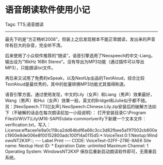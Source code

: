 # 语音朗读软件使用小记
Tags: TTS;语音朗读

------

最先下的是“方正畅听2008”，但装上之后发现根本不能正常朗读，发出来的声音伴有巨大的杂音，完全听不清。

后来使用了小众软件推荐的“随读”，语音引擎选用了Neospeech的中文-Liang，输出设为“16kHz 16Bit Stereo”。没有导出为MP3功能（通过插件可以导出MP3），只能朗读txt文件。

再后来又试用了免费的eSpeak，以及NextUp出品的TextAloud，综合比较TextAloud是最优秀的，其中的批量转换MP3功能尤其值得称道。

语音引擎方面，通过使用发现，中文的Lily（女声）和Liang（男声）效果最好，Wang（男声）和Hui（女声）效果一般，英文的Bridget和Julie似乎都不错。 
另：[NeoSpeech.TTS][女声].NeoSpeech.Chinese.Lily.zip安装后的破解方法如下（不破解的话会在每次朗读前加一小段说明）： 
打开安装目录C:\Program Files\VW\VT\Lily\M16-SAPI5\data-common\verify下新建一个文本文件：verification.txt，写入： 
License:effacee1e9a0c118ca2dd64bdf6a66c3cc3d82fbee5a11f7002cb600ec1900e8de006e8f00152800adc100f14a0115d5:*:VoiceText:0:1:Nextup:WindowsNT2KXP::; 
--- Label Print --- 
CODE: VoiceText-02FF-278E-8AE6 
Site name: Nextup 
Host ID: * 
Expiration Date: unlimited 
Maximum Channel: 1 
Operating System: WindowsNT2KXP 
保存后重新启动朗读软件即可，无需重启系统。